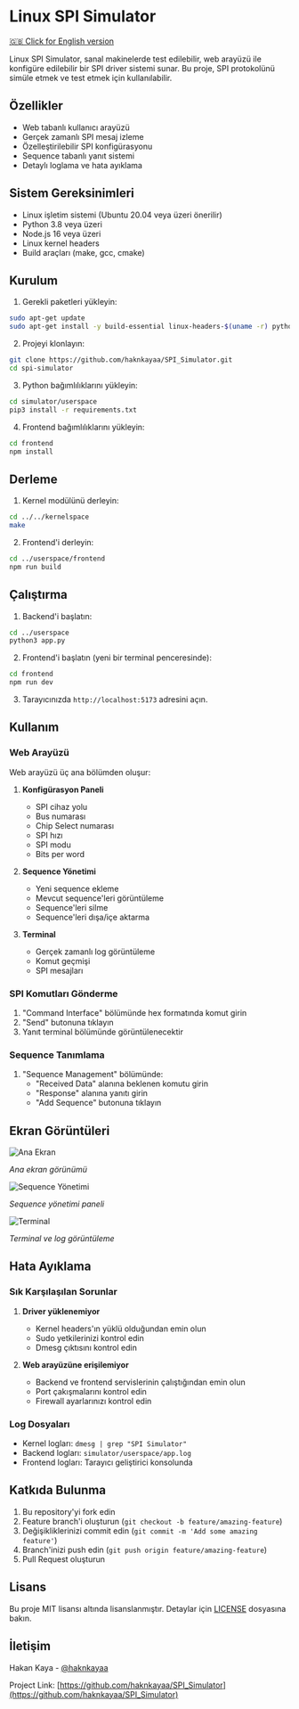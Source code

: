 # Linux SPI Simulator

[🇬🇧 Click for English version](README.md)

Linux SPI Simulator, sanal makinelerde test edilebilir, web arayüzü ile konfigüre edilebilir bir SPI driver sistemi sunar. Bu proje, SPI protokolünü simüle etmek ve test etmek için kullanılabilir.

## Özellikler

- Web tabanlı kullanıcı arayüzü
- Gerçek zamanlı SPI mesaj izleme
- Özelleştirilebilir SPI konfigürasyonu
- Sequence tabanlı yanıt sistemi
- Detaylı loglama ve hata ayıklama

## Sistem Gereksinimleri

- Linux işletim sistemi (Ubuntu 20.04 veya üzeri önerilir)
- Python 3.8 veya üzeri
- Node.js 16 veya üzeri
- Linux kernel headers
- Build araçları (make, gcc, cmake)

## Kurulum

1. Gerekli paketleri yükleyin:

```bash
sudo apt-get update
sudo apt-get install -y build-essential linux-headers-$(uname -r) python3-pip nodejs npm
```

2. Projeyi klonlayın:

```bash
git clone https://github.com/haknkayaa/SPI_Simulator.git
cd spi-simulator
```

3. Python bağımlılıklarını yükleyin:

```bash
cd simulator/userspace
pip3 install -r requirements.txt
```

4. Frontend bağımlılıklarını yükleyin:

```bash
cd frontend
npm install
```

## Derleme

1. Kernel modülünü derleyin:

```bash
cd ../../kernelspace
make
```

2. Frontend'i derleyin:

```bash
cd ../userspace/frontend
npm run build
```

## Çalıştırma

1. Backend'i başlatın:

```bash
cd ../userspace
python3 app.py
```

2. Frontend'i başlatın (yeni bir terminal penceresinde):

```bash
cd frontend
npm run dev
```

3. Tarayıcınızda `http://localhost:5173` adresini açın.

## Kullanım

### Web Arayüzü

Web arayüzü üç ana bölümden oluşur:

1. **Konfigürasyon Paneli**
   - SPI cihaz yolu
   - Bus numarası
   - Chip Select numarası
   - SPI hızı
   - SPI modu
   - Bits per word

2. **Sequence Yönetimi**
   - Yeni sequence ekleme
   - Mevcut sequence'leri görüntüleme
   - Sequence'leri silme
   - Sequence'leri dışa/içe aktarma

3. **Terminal**
   - Gerçek zamanlı log görüntüleme
   - Komut geçmişi
   - SPI mesajları

### SPI Komutları Gönderme

1. "Command Interface" bölümünde hex formatında komut girin
2. "Send" butonuna tıklayın
3. Yanıt terminal bölümünde görüntülenecektir

### Sequence Tanımlama

1. "Sequence Management" bölümünde:
   - "Received Data" alanına beklenen komutu girin
   - "Response" alanına yanıtı girin
   - "Add Sequence" butonuna tıklayın

## Ekran Görüntüleri

![Ana Ekran](docs/screenshots/main.png)

*Ana ekran görünümü*

![Sequence Yönetimi](docs/screenshots/sequence.png)

*Sequence yönetimi paneli*

![Terminal](docs/screenshots/console.png)

*Terminal ve log görüntüleme*

## Hata Ayıklama

### Sık Karşılaşılan Sorunlar

1. **Driver yüklenemiyor**
   - Kernel headers'ın yüklü olduğundan emin olun
   - Sudo yetkilerinizi kontrol edin
   - Dmesg çıktısını kontrol edin

2. **Web arayüzüne erişilemiyor**
   - Backend ve frontend servislerinin çalıştığından emin olun
   - Port çakışmalarını kontrol edin
   - Firewall ayarlarınızı kontrol edin

### Log Dosyaları

- Kernel logları: `dmesg | grep "SPI Simulator"`
- Backend logları: `simulator/userspace/app.log`
- Frontend logları: Tarayıcı geliştirici konsolunda

## Katkıda Bulunma

1. Bu repository'yi fork edin
2. Feature branch'i oluşturun (`git checkout -b feature/amazing-feature`)
3. Değişikliklerinizi commit edin (`git commit -m 'Add some amazing feature'`)
4. Branch'inizi push edin (`git push origin feature/amazing-feature`)
5. Pull Request oluşturun

## Lisans

Bu proje MIT lisansı altında lisanslanmıştır. Detaylar için [LICENSE](LICENSE) dosyasına bakın.

## İletişim

Hakan Kaya - [@haknkayaa](https://github.com/haknkayaa)

Project Link: [https://github.com/haknkayaa/SPI_Simulator](https://github.com/haknkayaa/SPI_Simulator) 
